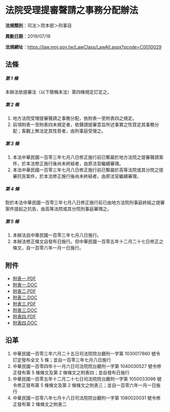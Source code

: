 # 法院受理提審聲請之事務分配辦法




**法規類別**：司法＞院本部＞刑事目

**異動日期**：2019/07/18  

**法規網址**：https://law.moj.gov.tw/LawClass/LawAll.aspx?pcode=C0010029



## 法條
##### 第 1 條
本辦法依提審法（以下簡稱本法）第四條規定訂定之。

##### 第 2 條
1. 地方法院受理提審聲請之事務分配，依附表一至附表四之規定。
1. 前項附表一至附表四未規定者，依聲請提審意旨所述事實之性質定其事務分配；客觀上無法定其性質者，由刑事庭受理之。

##### 第 3 條
1. 本法中華民國一百零三年七月八日修正施行前已繫屬於地方法院之提審聲請案件，於本法修正施行後尚未終結者，由原法官繼續審理。
1. 本法中華民國一百零三年七月八日修正施行前已繫屬於高等法院或其分院之提審抗告案件，於本法修正施行後尚未終結者，由原法官繼續審理。

##### 第 4 條
對於本法中華民國一百零三年七月八日修正施行前已由地方法院刑事庭終結之提審案件提起之抗告，由高等法院或其分院刑事庭審理之。

##### 第 5 條
1. 本辦法自中華民國一百零三年七月八日施行。
1. 本辦法修正條文自發布日施行。但中華民國一百零五年十二月二十七日修正之條文，自一百零六年一月一日施行。
## 附件
* [附表一.PDF](https://law.moj.gov.tw/LawClass/LawGetFile.ashx?FileId=0000235815)
* [附表一.DOC](https://law.moj.gov.tw/LawClass/LawGetFile.ashx?FileId=0000147363)
* [附表二.PDF](https://law.moj.gov.tw/LawClass/LawGetFile.ashx?FileId=0000251939)
* [附表二.DOC](https://law.moj.gov.tw/LawClass/LawGetFile.ashx?FileId=0000251940)
* [附表三.PDF](https://law.moj.gov.tw/LawClass/LawGetFile.ashx?FileId=0000236485)
* [附表三.DOC](https://law.moj.gov.tw/LawClass/LawGetFile.ashx?FileId=0000189570)
* [附表四.PDF](https://law.moj.gov.tw/LawClass/LawGetFile.ashx?FileId=0000236426)
* [附表四.DOC](https://law.moj.gov.tw/LawClass/LawGetFile.ashx?FileId=0000169123)
## 沿革
1. 中華民國一百零三年六月二十五日司法院院台廳刑一字第 1030017860 號令訂定發布全文 5  條；並自一百零三年七月八日施行
1. 中華民國一百零四年十一月六日司法院院台廳刑一字第 1040030527 號令修正發布第 5  條條文及第 2  條條文之附表四；並自發布日施行
1. 中華民國一百零五年十二月二十七日司法院院台廳刑一字第 1050033096 號令修正發布第 5  條條文及第 2  條條文之附表三；並自一百零六年一月一日施行
1. 中華民國一百零八年七月十八日司法院院台廳刑一字第 1080020031 號令修正發布第 2  條條文之附表二
